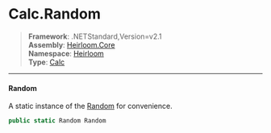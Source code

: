 # Calc.Random

> **Framework**: .NETStandard,Version=v2.1  
> **Assembly**: [Heirloom.Core][0]  
> **Namespace**: [Heirloom][0]  
> **Type**: [Calc][1]  

--------------------------------------------------------------------------------

#### Random

A static instance of the [Random][2] for convenience.

```cs
public static Random Random
```

[0]: ../Heirloom.Core.md
[1]: Heirloom.Calc.md
[2]: Heirloom.Calc.Random.md

